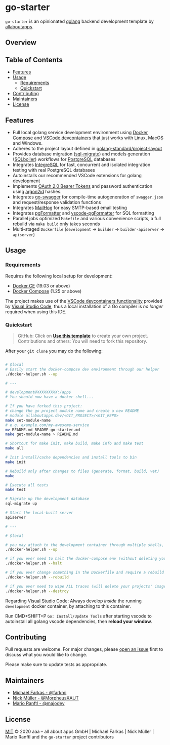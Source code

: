 # go-starter

`go-starter` is an opinionated [golang](https://golang.org/) backend development template by [allaboutapps](https://allaboutapps.at/).

## Overview

## Table of Contents

- [Features](#features)
- [Usage](#usage)
  - [Requirements](#requirements)
  - [Quickstart](#quickstart)
- [Contributing](#contributing)
- [Maintainers](#maintainers)
- [License](#license)

## Features

- Full local golang service development environment using [Docker Compose](https://docs.docker.com/compose/install/) and [VSCode devcontainers](https://code.visualstudio.com/docs/remote/containers) that just works with Linux, MacOS and Windows.
- Adheres to the project layout defined in [golang-standard/project-layout](https://github.com/golang-standards/project-layout)
- Provides database migration ([sql-migrate](https://github.com/rubenv/sql-migrate)) and models generation ([SQLboiler](https://github.com/volatiletech/sqlboiler)) workflows for [PostgreSQL](https://www.postgresql.org/) databases
- Integrates [IntegreSQL](https://github.com/allaboutapps/integresql) for fast, concurrent and isolated integration testing with real PostgreSQL databases
- Autoinstalls our recommended VSCode extensions for golang development
- Implements [OAuth 2.0 Bearer Tokens](https://tools.ietf.org/html/rfc6750) and password authentication using [argon2id](https://godoc.org/github.com/alexedwards/argon2id) hashes.
- Integrates [go-swagger](https://github.com/go-swagger/go-swagger) for compile-time autogeneration of `swagger.json` and request/response validation functions
- Integrates [MailHog](https://github.com/mailhog/MailHog) for easy SMTP-based email testing
- Integrates [pgFormatter](https://github.com/darold/pgFormatter) and [vscode-pgFormatter](https://marketplace.visualstudio.com/items?itemName=bradymholt.pgformatter) for SQL formatting
- Parallel jobs optimized `Makefile` and various convenience scripts, a full rebuild via `make build` only takes seconds
- Multi-staged `Dockerfile` (`development` -> `builder` -> `builder-apiserver` -> `apiserver`)


## Usage

### Requirements

Requires the following local setup for development:

- [Docker CE](https://docs.docker.com/install/) (19.03 or above)
- [Docker Compose](https://docs.docker.com/compose/install/) (1.25 or above)

The project makes use of the [VSCode devcontainers functionality](https://code.visualstudio.com/docs/remote/containers) provided by [Visual Studio Code](https://code.visualstudio.com/), thus a local installation of a Go compiler is *no longer* required when using this IDE.

### Quickstart

> GitHub: Click on **[Use this template](https://github.com/allaboutapps/go-starter/generate)** to create your own project.   
> Contributions and others: You will need to fork this repository.

After your `git clone` you may do the following:

```bash

# $local
# Easily start the docker-compose dev environment through our helper
./docker-helper.sh --up

# ---

# development@XXXXXXXXX:/app$
# You should now have a docker shell...

# If you have forked this project:
# change the go project module name and create a new README
# module allaboutapps.dev/<GIT_PROJECT>/<GIT_REPO>
make set-module-name
# e.g. example.com/my-awesome-service
mv README.md README-go-starter.md
make get-module-name > README.md

# Shortcut for make init, make build, make info and make test
make all

# Init install/cache dependencies and install tools to bin
make init

# Rebuild only after changes to files (generate, format, build, vet)
make

# Execute all tests
make test

# Migrate up the development database
sql-migrate up

# Start the local-built server
apiserver

# ---

# $local

# you may attach to the development container through multiple shells, it's always the same command
./docker-helper.sh --up

# if you ever need to halt the docker-compose env (without deleting your projects' images & volumes)
./docker-helper.sh --halt

# if you ever change something in the Dockerfile and require a rebuild of the service image only
./docker-helper.sh --rebuild

# if you ever need to wipe ALL traces (will delete your projects' images & volumes)
./docker-helper.sh --destroy

```

Regarding [Visual Studio Code](https://code.visualstudio.com/): Always develop *inside* the running `development` docker container, by attaching to this container.

Run CMD+SHIFT+P `Go: Install/Update Tools` after starting vscode to autoinstall all golang vscode dependencies, then **reload your window**.

## Contributing

Pull requests are welcome. For major changes, please [open an issue](https://github.com/allaboutapps/go-starter/issues/new) first to discuss what you would like to change.

Please make sure to update tests as appropriate.

## Maintainers

- [Michael Farkas - @farkmi](https://github.com/farkmi)
- [Nick Müller - @MorpheusXAUT](https://github.com/MorpheusXAUT)
- [Mario Ranftl - @majodev](https://github.com/majodev)

## License

[MIT](LICENSE) © 2020 aaa – all about apps GmbH | Michael Farkas | Nick Müller | Mario Ranftl and the `go-starter` project contributors
